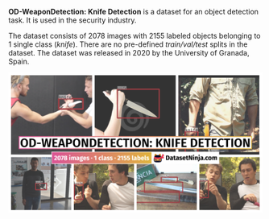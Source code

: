 **OD-WeaponDetection: Knife Detection** is a dataset for an object detection task. It is used in the security industry. 

The dataset consists of 2078 images with 2155 labeled objects belonging to 1 single class (*knife*). There are no pre-defined <i>train/val/test</i> splits in the dataset. The dataset was released in 2020 by the University of Granada, Spain.

<img src="https://github.com/dataset-ninja/od-weapon-detection-knife-detection/raw/main/visualizations/poster.png">
